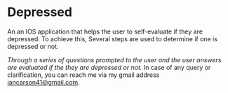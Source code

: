 # Depressed
An an IOS application that helps the user to self-evaluate if they are depressed.
To achieve this, Several steps are used to determine if one is depressed or not.

*Through a series of questions prompted to the user and the user answers are evaluated if the they are depressed or not.*
In case of any query or clarification, you can reach me via my gmail address iancarson41@gmail.com.
